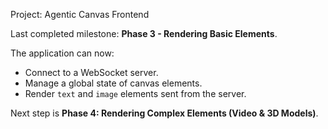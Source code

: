 Project: Agentic Canvas Frontend

Last completed milestone: **Phase 3 - Rendering Basic Elements**.

The application can now:
- Connect to a WebSocket server.
- Manage a global state of canvas elements.
- Render `text` and `image` elements sent from the server.

Next step is **Phase 4: Rendering Complex Elements (Video & 3D Models)**.
